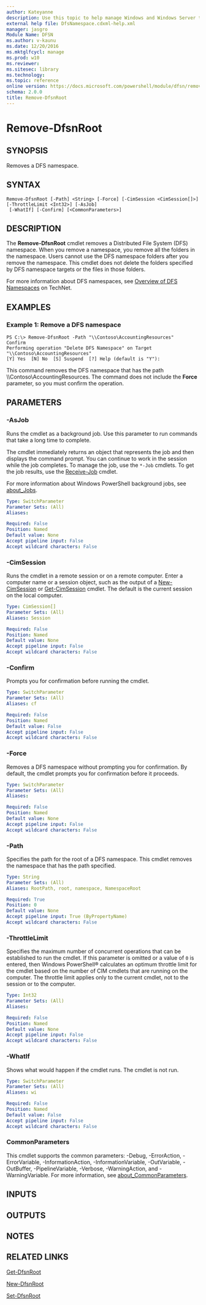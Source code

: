 ```yaml
---
author: Kateyanne
description: Use this topic to help manage Windows and Windows Server technologies with Windows PowerShell.
external help file: DfsNamespace.cdxml-help.xml
manager: jasgro
Module Name: DFSN
ms.author: v-kaunu
ms.date: 12/20/2016
ms.mktglfcycl: manage
ms.prod: w10
ms.reviewer: 
ms.sitesec: library
ms.technology: 
ms.topic: reference
online version: https://docs.microsoft.com/powershell/module/dfsn/remove-dfsnroot?view=windowsserver2019-ps&wt.mc_id=ps-gethelp
schema: 2.0.0
title: Remove-DfsnRoot
---
```


# Remove-DfsnRoot

## SYNOPSIS
Removes a DFS namespace.

## SYNTAX

```
Remove-DfsnRoot [-Path] <String> [-Force] [-CimSession <CimSession[]>] [-ThrottleLimit <Int32>] [-AsJob]
 [-WhatIf] [-Confirm] [<CommonParameters>]
```

## DESCRIPTION
The **Remove-DfsnRoot** cmdlet removes a Distributed File System (DFS) namespace.
When you remove a namespace, you remove all the folders in the namespace.
Users cannot use the DFS namespace folders after you remove the namespace.
This cmdlet does not delete the folders specified by DFS namespace targets or the files in those folders.

For more information about DFS namespaces, see [Overview of DFS Namespaces](https://technet.microsoft.com/library/cc730736) on TechNet.

## EXAMPLES

### Example 1: Remove a DFS namespace
```
PS C:\> Remove-DfsnRoot -Path "\\Contoso\AccountingResources"
Confirm
Performing operation "Delete DFS Namespace" on Target "\\Contoso\AccountingResources"
[Y] Yes  [N] No  [S] Suspend  [?] Help (default is "Y"):
```

This command removes the DFS namespace that has the path \\\\Contoso\AccountingResources.
The command does not include the **Force** parameter, so you must confirm the operation.

## PARAMETERS

### -AsJob
Runs the cmdlet as a background job. Use this parameter to run commands that take a long time to complete. 

The cmdlet immediately returns an object that represents the job and then displays the command prompt. 
You can continue to work in the session while the job completes. 
To manage the job, use the `*-Job` cmdlets. 
To get the job results, use the [Receive-Job](https://go.microsoft.com/fwlink/?LinkID=113372) cmdlet. 

For more information about Windows PowerShell background jobs, see [about_Jobs](https://go.microsoft.com/fwlink/?LinkID=113251).

```yaml
Type: SwitchParameter
Parameter Sets: (All)
Aliases: 

Required: False
Position: Named
Default value: None
Accept pipeline input: False
Accept wildcard characters: False
```

### -CimSession
Runs the cmdlet in a remote session or on a remote computer.
Enter a computer name or a session object, such as the output of a [New-CimSession](https://go.microsoft.com/fwlink/p/?LinkId=227967) or [Get-CimSession](https://go.microsoft.com/fwlink/p/?LinkId=227966) cmdlet.
The default is the current session on the local computer.

```yaml
Type: CimSession[]
Parameter Sets: (All)
Aliases: Session

Required: False
Position: Named
Default value: None
Accept pipeline input: False
Accept wildcard characters: False
```

### -Confirm
Prompts you for confirmation before running the cmdlet.

```yaml
Type: SwitchParameter
Parameter Sets: (All)
Aliases: cf

Required: False
Position: Named
Default value: False
Accept pipeline input: False
Accept wildcard characters: False
```

### -Force
Removes a DFS namespace without prompting you for confirmation.
By default, the cmdlet prompts you for confirmation before it proceeds.

```yaml
Type: SwitchParameter
Parameter Sets: (All)
Aliases: 

Required: False
Position: Named
Default value: None
Accept pipeline input: False
Accept wildcard characters: False
```

### -Path
Specifies the path for the root of a DFS namespace.
This cmdlet removes the namespace that has the path specified.

```yaml
Type: String
Parameter Sets: (All)
Aliases: RootPath, root, namespace, NamespaceRoot

Required: True
Position: 0
Default value: None
Accept pipeline input: True (ByPropertyName)
Accept wildcard characters: False
```

### -ThrottleLimit
Specifies the maximum number of concurrent operations that can be established to run the cmdlet.
If this parameter is omitted or a value of `0` is entered, then Windows PowerShell® calculates an optimum throttle limit for the cmdlet based on the number of CIM cmdlets that are running on the computer.
The throttle limit applies only to the current cmdlet, not to the session or to the computer.

```yaml
Type: Int32
Parameter Sets: (All)
Aliases: 

Required: False
Position: Named
Default value: None
Accept pipeline input: False
Accept wildcard characters: False
```

### -WhatIf
Shows what would happen if the cmdlet runs.
The cmdlet is not run.

```yaml
Type: SwitchParameter
Parameter Sets: (All)
Aliases: wi

Required: False
Position: Named
Default value: False
Accept pipeline input: False
Accept wildcard characters: False
```

### CommonParameters
This cmdlet supports the common parameters: -Debug, -ErrorAction, -ErrorVariable, -InformationAction, -InformationVariable, -OutVariable, -OutBuffer, -PipelineVariable, -Verbose, -WarningAction, and -WarningVariable. For more information, see [about_CommonParameters](https://go.microsoft.com/fwlink/?LinkID=113216).

## INPUTS

## OUTPUTS

## NOTES

## RELATED LINKS

[Get-DfsnRoot](./Get-DfsnRoot.md)

[New-DfsnRoot](./New-DfsnRoot.md)

[Set-DfsnRoot](./Set-DfsnRoot.md)

